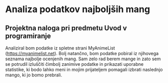 # Analiza podatkov najboljših mang
## Projektna naloga pri predmetu Uvod v programiranje
Analiziral bom podatke iz spletne strani MyAnimeList (https://myanimelist.net). Bolj natančno, bom podatke pobiral iz njihovega seznama najbolje ocenjenih mang. Sam zelo rad berem mange in zato sem se potrudil izluščiti čimbolj zanimive podatke in prikazati uporabne statistike, ki bodo lahko meni in mojim prijateljem pomagali izbrati naslednjo mango, ki jo bomo prebrali.
